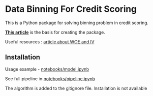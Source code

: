 # Data Binning For Credit Scoring

This is a Python package for solving binning problem in credit scoring.

[**This article**](https://www.researchgate.net/publication/322520135_Monotone_optimal_binning_algorithm_for_credit_risk_modeling) is the basis for creating the package.

Useful resources :
[article about WOE and IV](https://medium.com/@sundarstyles89/weight-of-evidence-and-information-value-using-python-6f05072e83eb)

## Installation
Usage example - [notebooks/model.ipynb](https://github.com/lasados/Data-Binning-for-credit-scoring/blob/master/notebooks/model.ipynb)

See full pipeline in [notebooks/pipeline.ipynb](https://github.com/lasados/Data-Binning-for-credit-scoring/blob/master/notebooks/pipeline.ipynb)

The algorithm is added to the gitignore file. Installation is not available





